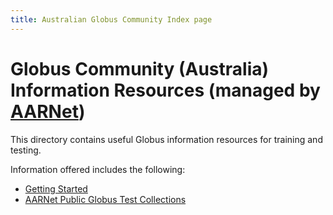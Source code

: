 ```yaml
---
title: Australian Globus Community Index page
---
```


# Globus Community (Australia) Information Resources (managed by [AARNet](https://www.aarnet.edu.au/globus))

This directory contains useful Globus information resources for training and testing.

Information offered includes the following:

- [Getting Started](./globus-community-au/getting_started.md)
- [AARNet Public Globus Test Collections](./globus-community-au/aarnet_globus_collections.md)